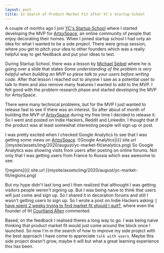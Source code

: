 ```yaml
---
layout: post
title: In Search of Product Market Fit after YC's Startup School
---
```


A couple of months ago I join [YC's Startup
School](https://www.startupschool.org/) where I started developing the MVP for
[ArtsySpace](www.artsyspace.net), an online community of people that enjoy
decorating their homes. When I joined startup school I had only an idea for what
I wanted to be a side project. There were group session, where you get to pitch
your idea to other founders which was a really helpful way to get feedback and
put your ideas to test.

During Startup School, there was a lesson by [Michael Seibel](https://www.youtube.com/watch?v=1hHMwLxN6EM&feature=emb_title)
where he is going over a slide that states *Some understanding of the problem is very helpful when
building an MVP so plese talk to your users before  writing code.* After that
lesson I reached out to anyone I saw as a potential user to talk to them and
also remove many features I wanted to add to the MVP. I felt good with the
problem research phase and started developing the MVP for ArtsySpace.

There were many technical problems, but for the MVP I just wanted to release
fast to see if there was an interest. So after about of month of building the
MVP of [ArtsySpace](www.artsyspace.net) during my free time I decided to release
it. So I went and posted on Indie Hackers, Reddit and LinkedIn. I thought that
if the product was at least somewhat interesting people will sign up or post.

I was pretty excited when I checked Google Analytics to see that I was getting
some views on [ArtsySpace](www.artsyspace.net).
![Google Analytics]({{ site.url }}mysite/assets/img/2020/august/yc-market-fit/analytics.png)
So Google Analytics was showing visits from users after posting on online
forums. Not only that I was getting users from France to Russia which was
awesome to see.


![regions]({{ site.url }}mysite/assets/img/2020/august/yc-market-fit/regions.png)

But my hype didn't last long and I then realized that althought I was getting
visitors people weren't signing up. But I was being naive to think that users
will just come and sign up. So I shared it in decoration forums and still I
wasn't getting users to sign up. So I wrote a
post on Indie Hackers asking: [I have spent 2 weeks trying to find market fit should I quit?](https://www.indiehackers.com/post/i-have-spent-2-weeks-trying-to-find-market-fit-should-i-quit-a32f2738c8), where even the founder of IH [Courtland
Allen](https://twitter.com/csallen?ref_src=twsrc%5Egoogle%7Ctwcamp%5Eserp%7Ctwgr%5Eauthor)
commented.

Based, on the feedback I realised theres a long way to go. I was being naive
thinking that product market fit would just come around the block once I
launched. So now I'm in the search of how to improve my side project with the
best approach I have come to appreciate `talk with users`. Maybe this side
project doesn't grow, maybe it will but what a great learning experience this has been.


